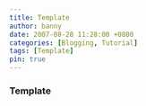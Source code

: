 ```yaml
---
title: Template
author: banny
date: 2007-08-28 11:28:00 +0800
categories: [Blogging, Tutorial]
tags: [Template]
pin: true
---
```


### Template

